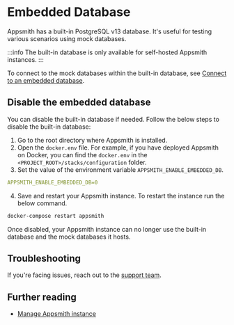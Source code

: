 # Embedded Database
Appsmith has a built-in PostgreSQL v13 database. It's useful for testing various scenarios using mock databases.

:::info
The built-in database is only available for self-hosted Appsmith instances.
:::

To connect to the mock databases within the built-in database, see [Connect to an embedded database](/core-concepts/connecting-to-data-sources/connecting-to-databases#embedded-database).

## Disable the embedded database

You can disable the built-in database if needed. Follow the below steps to disable the built-in database:

1. Go to the root directory where Appsmith is installed. 
2. Open the `docker.env` file. For example, if you have deployed Appsmith on Docker, you can find the `docker.env` in the `<PROJECT_ROOT>/stacks/configuration` folder.
3. Set the value of the environment variable `APPSMITH_ENABLE_EMBEDDED_DB`.
```yaml
APPSMITH_ENABLE_EMBEDDED_DB=0
```
4. Save and restart your Appsmith instance. To restart the instance run the below command.
```bash
docker-compose restart appsmith
```

Once disabled, your Appsmith instance can no longer use the built-in database and the mock databases it hosts.

## Troubleshooting

If you're facing issues, reach out to the [support team](mailto:support@appsmith.com).

## Further reading
* [Manage Appsmith instance](/getting-started/setup/instance-management)